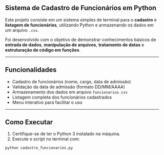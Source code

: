 ## Sistema de Cadastro de Funcionários em Python

Este projeto consiste em um sistema simples de terminal para o **cadastro** e **listagem de funcionários**, utilizando Python e armazenando os dados em um arquivo `.csv`.

Foi desenvolvido com o objetivo de demonstrar conhecimentos básicos de **entrada de dados**, **manipulação de arquivos**, **tratamento de datas** e **estruturação de código em funções**.

---

## Funcionalidades

- Cadastro de funcionários (nome, cargo, data de admissão)
- Validação da data de admissão (formato DD/MM/AAAA)
- Armazenamento dos dados em arquivo `funcionarios.csv`
- Listagem completa dos funcionários cadastrados
- Menu interativo para facilitar o uso

---

## Como Executar

1. Certifique-se de ter o Python 3 instalado na máquina.
2. Execute o script no terminal com:

```bash
python cadastro_funcionarios.py

